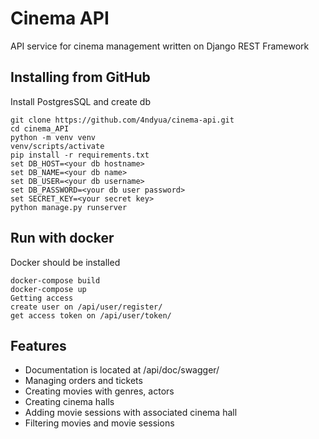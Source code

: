 # Cinema API
API service for cinema management written on Django REST Framework

## Installing from GitHub
Install PostgresSQL and create db
```
git clone https://github.com/4ndyua/cinema-api.git
cd cinema_API
python -m venv venv
venv/scripts/activate
pip install -r requirements.txt
set DB_HOST=<your db hostname>
set DB_NAME=<your db name>
set DB_USER=<your db username>
set DB_PASSWORD=<your db user password>
set SECRET_KEY=<your secret key>
python manage.py runserver
```
## Run with docker
Docker should be installed
```
docker-compose build
docker-compose up
Getting access
create user on /api/user/register/
get access token on /api/user/token/
```
## Features
- Documentation is located at /api/doc/swagger/
- Managing orders and tickets
- Creating movies with genres, actors
- Creating cinema halls
- Adding movie sessions with associated cinema hall
- Filtering movies and movie sessions
